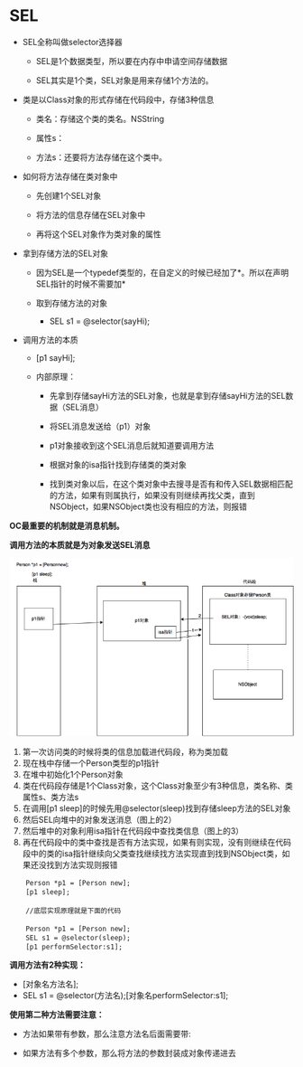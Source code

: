 # SEL

* SEL全称叫做selector选择器

  * SEL是1个数据类型，所以要在内存中申请空间存储数据

  * SEL其实是1个类，SEL对象是用来存储1个方法的。

* 类是以Class对象的形式存储在代码段中，存储3种信息

  * 类名：存储这个类的类名。NSString

  * 属性s：

  * 方法s：还要将方法存储在这个类中。

* 如何将方法存储在类对象中

  * 先创建1个SEL对象

  * 将方法的信息存储在SEL对象中

  * 再将这个SEL对象作为类对象的属性

* 拿到存储方法的SEL对象

  * 因为SEL是一个typedef类型的，在自定义的时候已经加了\*。所以在声明SEL指针的时候不需要加\*

  * 取到存储方法的对象

    * SEL s1 = @selector\(sayHi\);

* 调用方法的本质

  * \[p1 sayHi\];

  * 内部原理：

    * 先拿到存储sayHi方法的SEL对象，也就是拿到存储sayHi方法的SEL数据（SEL消息）

    * 将SEL消息发送给（p1）对象

    * p1对象接收到这个SEL消息后就知道要调用方法

    * 根据对象的isa指针找到存储类的类对象

    * 找到类对象以后，在这个类对象中去搜寻是否有和传入SEL数据相匹配的方法，如果有则属执行，如果没有则继续再找父类，直到NSObject，如果NSObject类也没有相应的方法，则报错

**OC最重要的机制就是消息机制。**

**调用方法的本质就是为对象发送SEL消息**

![](/assets/类对象的方法存储.png)

1. 第一次访问类的时候将类的信息加载进代码段，称为类加载
2. 现在栈中存储一个Person类型的p1指针
3. 在堆中初始化1个Person对象
4. 类在代码段存储是1个Class对象，这个Class对象至少有3种信息，类名称、类属性s、类方法s
5. 在调用\[p1 sleep\]的时候先用@selector\(sleep\)找到存储sleep方法的SEL对象
6. 然后SEL向堆中的对象发送消息（图上的2）
7. 然后堆中的对象利用isa指针在代码段中查找类信息（图上的3）
8. 再在代码段中的类中查找是否有方法实现，如果有则实现，没有则继续在代码段中的类的isa指针继续向父类查找继续找方法实现直到找到NSObject类，如果还没找到方法实现则报错

```
    Person *p1 = [Person new];
    [p1 sleep];

    //底层实现原理就是下面的代码

    Person *p1 = [Person new];
    SEL s1 = @selector(sleep);
    [p1 performSelector:s1];
```



**调用方法有2种实现：**

* \[对象名方法名\];
* SEL s1 = @selector\(方法名\);\[对象名performSelector:s1\];

**使用第二种方法需要注意：**

* 方法如果带有参数，那么注意方法名后面需要带:

* 如果方法有多个参数，那么将方法的参数封装成对象传递进去



